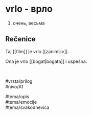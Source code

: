 # vrlo - врло

1. очень, весьма  

## Rečenice

Taj [[film]] je vrlo [[zanimljiv]].  

Ona je vrlo [[bogat|bogata]] i uspešna.  

<br>

#vrsta/prilog  
#nivo/A1  

#tema/opis  
#tema/emocije  
#tema/svakodnevica  
